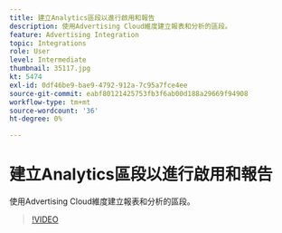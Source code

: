 ```yaml
---
title: 建立Analytics區段以進行啟用和報告
description: 使用Advertising Cloud維度建立報表和分析的區段。
feature: Advertising Integration
topic: Integrations
role: User
level: Intermediate
thumbnail: 35117.jpg
kt: 5474
exl-id: 0df46be9-bae9-4792-912a-7c95a7fce4ee
source-git-commit: eabf80121425753fb3f6ab00d188a29669f94908
workflow-type: tm+mt
source-wordcount: '36'
ht-degree: 0%

---
```


# 建立Analytics區段以進行啟用和報告

使用Advertising Cloud維度建立報表和分析的區段。

>[!VIDEO](https://video.tv.adobe.com/v/35117/?quality=12&learn=on)
